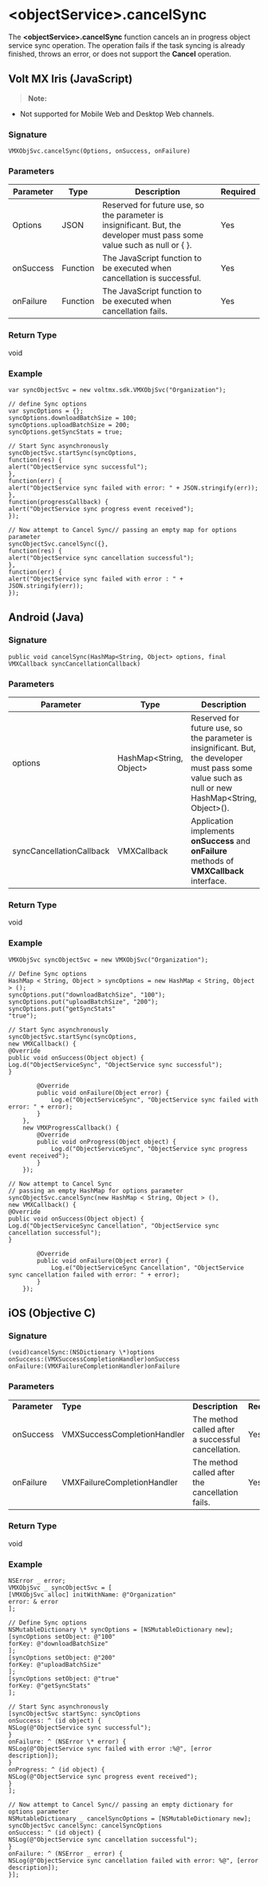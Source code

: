 
# \<objectService\>.cancelSync

The **\<objectService\>.cancelSync** function cancels an in progress object service sync operation. The operation fails if the task syncing is already finished, throws an error, or does not support the **Cancel** operation.

## Volt MX Iris (JavaScript)

> **Note:**

- Not supported for Mobile Web and Desktop Web channels.

### Signature

```
VMXObjSvc.cancelSync(Options, onSuccess, onFailure)
```

### Parameters

| Parameter | Type     | Description                                                                                                              | Required |
| --------- | -------- | ------------------------------------------------------------------------------------------------------------------------ | -------- |
| Options   | JSON     | Reserved for future use, so the parameter is insignificant. But, the developer must pass some value such as null or { }. | Yes      |
| onSuccess | Function | The JavaScript function to be executed when cancellation is successful.                                                  | Yes      |
| onFailure | Function | The JavaScript function to be executed when cancellation fails.                                                          | Yes      |

### Return Type

void

### Example

```
var syncObjectSvc = new voltmx.sdk.VMXObjSvc("Organization");

// define Sync options
var syncOptions = {};
syncOptions.downloadBatchSize = 100;
syncOptions.uploadBatchSize = 200;
syncOptions.getSyncStats = true;

// Start Sync asynchronously
syncObjectSvc.startSync(syncOptions,
function(res) {
alert("ObjectService sync successful");
},
function(err) {
alert("ObjectService sync failed with error: " + JSON.stringify(err));
},
function(progressCallback) {
alert("ObjectService sync progress event received");
});

// Now attempt to Cancel Sync// passing an empty map for options parameter
syncObjectSvc.cancelSync({},
function(res) {
alert("ObjectService sync cancellation successful");
},
function(err) {
alert("ObjectService sync failed with error : " + JSON.stringify(err));
});
```

## Android (Java)

### Signature

```
public void cancelSync(HashMap<String, Object> options, final VMXCallback syncCancellationCallback)
```

### Parameters

| Parameter                | Type                    | Description                                                                                                                                        | Required |
| ------------------------ | ----------------------- | -------------------------------------------------------------------------------------------------------------------------------------------------- | -------- |
| options                  | HashMap<String, Object> | Reserved for future use, so the parameter is insignificant. But, the developer must pass some value such as null or new HashMap<String, Object>(). | Yes      |
| syncCancellationCallback | VMXCallback             | Application implements **onSuccess** and **onFailure** methods of **VMXCallback** interface.                                                       | Yes      |

### Return Type

void

### Example

```
VMXObjSvc syncObjectSvc = new VMXObjSvc("Organization");

// Define Sync options
HashMap < String, Object > syncOptions = new HashMap < String, Object > ();
syncOptions.put("downloadBatchSize", "100");
syncOptions.put("uploadBatchSize", "200");
syncOptions.put("getSyncStats"
"true");

// Start Sync asynchronously
syncObjectSvc.startSync(syncOptions,
new VMXCallback() {
@Override
public void onSuccess(Object object) {
Log.d("ObjectServiceSync", "ObjectService sync successful");
}

        @Override
        public void onFailure(Object error) {
            Log.e("ObjectServiceSync", "ObjectService sync failed with error: " + error);
        }
    },
    new VMXProgressCallback() {
        @Override
        public void onProgress(Object object) {
            Log.d("ObjectServiceSync", "ObjectService sync progress event received");
        }
    });

// Now attempt to Cancel Sync
// passing an empty HashMap for options parameter
syncObjectSvc.cancelSync(new HashMap < String, Object > (),
new VMXCallback() {
@Override
public void onSuccess(Object object) {
Log.d("ObjectServiceSync Cancellation", "ObjectService sync cancellation successful");
}

        @Override
        public void onFailure(Object error) {
            Log.e("ObjectServiceSync Cancellation", "ObjectService sync cancellation failed with error: " + error);
        }
    });

```

## iOS (Objective C)

### Signature

```
(void)cancelSync:(NSDictionary \*)options
onSuccess:(VMXSuccessCompletionHandler)onSuccess
onFailure:(VMXFailureCompletionHandler)onFailure

```

### Parameters

<table style="margin-left: 0;margin-right: auto;mc-table-style: url('Resources/TableStyles/Basic.css');" class="TableStyle-Basic" cellspacing="0"><colgroup><col class="TableStyle-Basic-Column-Column1"> <col class="TableStyle-Basic-Column-Column1" style="width: 210px;"> <col class="TableStyle-Basic-Column-Column1"> <col class="TableStyle-Basic-Column-Column1"></colgroup><tbody><tr class="TableStyle-Basic-Body-Body1"><td style="font-weight: bold;" class="TableStyle-Basic-BodyE-Column1-Body1">Parameter</td><td class="TableStyle-Basic-BodyE-Column1-Body1" style="font-weight: bold;">Type</td><td style="font-weight: bold;" class="TableStyle-Basic-BodyE-Column1-Body1">Description</td><td class="TableStyle-Basic-BodyD-Column1-Body1" style="font-weight: bold;">Required</td></tr><tr class="TableStyle-Basic-Body-Body1"><td class="TableStyle-Basic-BodyE-Column1-Body1">onSuccess</td><td class="TableStyle-Basic-BodyE-Column1-Body1">VMXSuccessCompletionHandler</td><td class="TableStyle-Basic-BodyE-Column1-Body1">The method called after a successful cancellation.</td><td class="TableStyle-Basic-BodyD-Column1-Body1">Yes</td></tr><tr class="TableStyle-Basic-Body-Body1"><td class="TableStyle-Basic-BodyB-Column1-Body1">onFailure</td><td class="TableStyle-Basic-BodyB-Column1-Body1">VMXFailureCompletionHandler</td><td class="TableStyle-Basic-BodyB-Column1-Body1">The method called after the cancellation fails.</td><td class="TableStyle-Basic-BodyA-Column1-Body1">Yes</td></tr></tbody></table>

### Return Type

void

### Example

```
NSError _ error;
VMXObjSvc _ syncObjectSvc = [
[VMXObjSvc alloc] initWithName: @"Organization"
error: & error
];

// Define Sync options
NSMutableDictionary \* syncOptions = [NSMutableDictionary new];
[syncOptions setObject: @"100"
forKey: @"downloadBatchSize"
];
[syncOptions setObject: @"200"
forKey: @"uploadBatchSize"
];
[syncOptions setObject: @"true"
forKey: @"getSyncStats"
];

// Start Sync asynchronously
[syncObjectSvc startSync: syncOptions
onSuccess: ^ (id object) {
NSLog(@"ObjectService sync successful");
}
onFailure: ^ (NSError \* error) {
NSLog(@"ObjectService sync failed with error :%@", [error description]);
}
onProgress: ^ (id object) {
NSLog(@"ObjectService sync progress event received");
}
];

// Now attempt to Cancel Sync// passing an empty dictionary for options parameter
NSMutableDictionary _ cancelSyncOptions = [NSMutableDictionary new];
syncObjectSvc cancelSync: cancelSyncOptions
onSuccess: ^ (id object) {
NSLog(@"ObjectService sync cancellation successful");
}
onFailure: ^ (NSError _ error) {
NSLog(@"ObjectService sync cancellation failed with error: %@", [error description]);
}];
```
